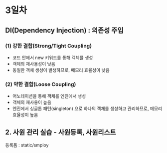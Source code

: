 # 3일차

## DI(Dependency Injection) : 의존성 주입
### (1) 강한 결합(Strong/Tight Coupling)
- 코드 안에서 new 키워드를 통해 객체를 생성
- 객체의 재사용성이 낮음
- 동일한 객체 생성이 발생하므로, 메모리 효율성이 낮음

### (2) 약한 결합(Loose Coupling)
- 어노테이션을 통해 객체를 엔진에서 생성
- 객체의 재사용이 높음
- 엔진에서 싱글톤 패턴(singleton) 으로 하나의 객체를 생성하고 관리하므로, 메모리 효율성이 높음


## 2. 사원 관리 실습 - 사원등록, 사원리스트
등록폼 : static/smploy
